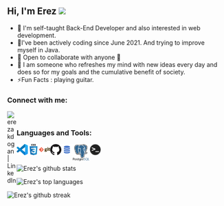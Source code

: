 ## Hi, I'm Erez <img src="https://media.giphy.com/media/hvRJCLFzcasrR4ia7z/giphy.gif" width="25px">

- 🔭 I'm self-taught Back-End Developer and also interested in web development.
- 🌱I've been actively coding since June 2021.
And trying to improve myself in Java.
- 👯 Open to collaborate with anyone 🤣
- 🥅 I am someone who refreshes my mind with new ideas every day and does so for my goals and the cumulative benefit of society.
- ⚡Fun Facts :  playing guitar.


### Connect with me:

<img align="left" alt="erezakdogan | LinkedIn" width="22px" src="https://cdn.jsdelivr.net/npm/simple-icons@v3/icons/linkedin.svg" />

<br />


### Languages and Tools:

<img align="left" alt="Visual Studio Code" width="26px" src="https://raw.githubusercontent.com/github/explore/80688e429a7d4ef2fca1e82350fe8e3517d3494d/topics/visual-studio-code/visual-studio-code.png" />

<img align="left" alt="CSS3" width="26px" src="https://raw.githubusercontent.com/github/explore/80688e429a7d4ef2fca1e82350fe8e3517d3494d/topics/css/css.png" />

<img align="left" alt="Git" width="26px" src="https://raw.githubusercontent.com/github/explore/80688e429a7d4ef2fca1e82350fe8e3517d3494d/topics/git/git.png" />

<img align="left" alt="GitHub" width="26px" src="https://raw.githubusercontent.com/github/explore/78df643247d429f6cc873026c0622819ad797942/topics/github/github.png" />
<img align="left" alt="SQL" width="26px" src="https://raw.githubusercontent.com/github/explore/80688e429a7d4ef2fca1e82350fe8e3517d3494d/topics/sql/sql.png" />

<img align="left" src="https://raw.githubusercontent.com/devicons/devicon/master/icons/postgresql/postgresql-original-wordmark.svg" alt="postgresql" width="40" height="40"/>

<img align="left" alt="Terminal" width="26px" src="https://raw.githubusercontent.com/github/explore/80688e429a7d4ef2fca1e82350fe8e3517d3494d/topics/terminal/terminal.png" />

<br />
<br />



![Erez's github stats](https://github-readme-stats.vercel.app/api?username=erezakdogan&theme=blue-white&show_icons=true)

![Erez's top languages](https://github-readme-stats.vercel.app/api/top-langs/?username=erezakdogan&theme=blue-brown&show_icons=true)

![Erez's github streak](https://github-readme-streak-stats.herokuapp.com/?user=erezakdogan&theme=blue-brown)




